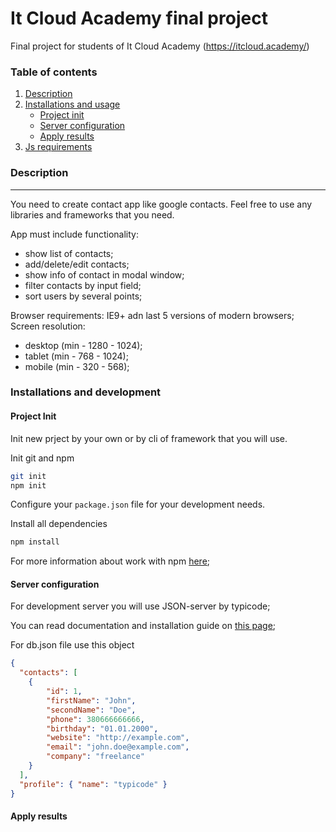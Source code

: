 # It Cloud Academy final project
Final project for students of It Cloud Academy (https://itcloud.academy/)

### Table of contents

1. [Description](#description)
2. [Installations and usage](#installations-and-usage)
    + [Project init](#project-init)
    + [Server configuration](#server-configuration)
    + [Apply results](#apply-results)
3. [Js requirements](#js-requirements)

### Description
---
You need to create contact app like google contacts. Feel free to use any libraries and frameworks that you need.

App must include functionality: 
+ show list of contacts;
+ add/delete/edit contacts;
+ show info of contact in modal window;
+ filter contacts by input field;
+ sort users by several points;

Browser requirements: IE9+ adn last 5 versions of modern browsers;
Screen resolution:
+ desktop (min - 1280 - 1024);
+ tablet (min - 768 - 1024);
+ mobile (min - 320 - 568);

### Installations and development
#### Project Init
Init new prject by your own or by cli of framework that you will use.

Init git and npm
``` bash
git init
npm init
```
Configure your ```package.json``` file for your development needs.

Install all dependencies
``` bash
npm install
```

For more information about work with npm [here](https://docs.npmjs.com/getting-started/what-is-npm);

#### Server configuration

For development server you will use JSON-server by typicode;

You can read documentation and installation guide on [this page](https://github.com/typicode/json-server);

For db.json file use this object
``` json
{
  "contacts": [
    { 
        "id": 1,
        "firstName": "John",
        "secondName": "Doe",
        "phone": 380666666666,
        "birthday": "01.01.2000",
        "website": "http://example.com",
        "email": "john.doe@example.com",
        "company": "freelance"
    }
  ],
  "profile": { "name": "typicode" }
}
```


#### Apply results
